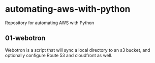 # automating-aws-with-python

Repository for automating AWS with Python

## 01-webotron
Webotron is a script that will sync a local directory to an s3 bucket, and optionally configure Route 53 and cloudfront as well.